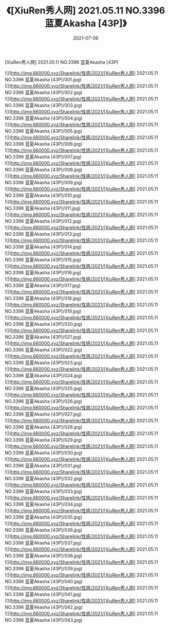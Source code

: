 ﻿---
layout: post
title:  《[XiuRen秀人网] 2021.05.11 NO.3396 蓝夏Akasha [43P]》
date:   2021-07-06
img: http://img.660000.xyz/Sharelink/性感/2021/[XiuRen秀人网] 2021.05.11 NO.3396 蓝夏Akasha [43P]/000.jpg
categories: [美女, 清纯, 唯美]
---

[XiuRen秀人网] 2021.05.11 NO.3396 蓝夏Akasha [43P]

  ![](http://img.660000.xyz/Sharelink/性感/2021/[XiuRen秀人网] 2021.05.11 NO.3396 蓝夏Akasha [43P]/001.jpg) <br> ![](http://img.660000.xyz/Sharelink/性感/2021/[XiuRen秀人网] 2021.05.11 NO.3396 蓝夏Akasha [43P]/002.jpg) <br> ![](http://img.660000.xyz/Sharelink/性感/2021/[XiuRen秀人网] 2021.05.11 NO.3396 蓝夏Akasha [43P]/003.jpg) <br> ![](http://img.660000.xyz/Sharelink/性感/2021/[XiuRen秀人网] 2021.05.11 NO.3396 蓝夏Akasha [43P]/004.jpg) <br> ![](http://img.660000.xyz/Sharelink/性感/2021/[XiuRen秀人网] 2021.05.11 NO.3396 蓝夏Akasha [43P]/005.jpg) <br> ![](http://img.660000.xyz/Sharelink/性感/2021/[XiuRen秀人网] 2021.05.11 NO.3396 蓝夏Akasha [43P]/006.jpg) <br> ![](http://img.660000.xyz/Sharelink/性感/2021/[XiuRen秀人网] 2021.05.11 NO.3396 蓝夏Akasha [43P]/007.jpg) <br> ![](http://img.660000.xyz/Sharelink/性感/2021/[XiuRen秀人网] 2021.05.11 NO.3396 蓝夏Akasha [43P]/008.jpg) <br> ![](http://img.660000.xyz/Sharelink/性感/2021/[XiuRen秀人网] 2021.05.11 NO.3396 蓝夏Akasha [43P]/009.jpg) <br> ![](http://img.660000.xyz/Sharelink/性感/2021/[XiuRen秀人网] 2021.05.11 NO.3396 蓝夏Akasha [43P]/010.jpg) <br> ![](http://img.660000.xyz/Sharelink/性感/2021/[XiuRen秀人网] 2021.05.11 NO.3396 蓝夏Akasha [43P]/011.jpg) <br> ![](http://img.660000.xyz/Sharelink/性感/2021/[XiuRen秀人网] 2021.05.11 NO.3396 蓝夏Akasha [43P]/012.jpg) <br> ![](http://img.660000.xyz/Sharelink/性感/2021/[XiuRen秀人网] 2021.05.11 NO.3396 蓝夏Akasha [43P]/013.jpg) <br> ![](http://img.660000.xyz/Sharelink/性感/2021/[XiuRen秀人网] 2021.05.11 NO.3396 蓝夏Akasha [43P]/014.jpg) <br> ![](http://img.660000.xyz/Sharelink/性感/2021/[XiuRen秀人网] 2021.05.11 NO.3396 蓝夏Akasha [43P]/015.jpg) <br> ![](http://img.660000.xyz/Sharelink/性感/2021/[XiuRen秀人网] 2021.05.11 NO.3396 蓝夏Akasha [43P]/016.jpg) <br> ![](http://img.660000.xyz/Sharelink/性感/2021/[XiuRen秀人网] 2021.05.11 NO.3396 蓝夏Akasha [43P]/017.jpg) <br> ![](http://img.660000.xyz/Sharelink/性感/2021/[XiuRen秀人网] 2021.05.11 NO.3396 蓝夏Akasha [43P]/018.jpg) <br> ![](http://img.660000.xyz/Sharelink/性感/2021/[XiuRen秀人网] 2021.05.11 NO.3396 蓝夏Akasha [43P]/019.jpg) <br> ![](http://img.660000.xyz/Sharelink/性感/2021/[XiuRen秀人网] 2021.05.11 NO.3396 蓝夏Akasha [43P]/020.jpg) <br> ![](http://img.660000.xyz/Sharelink/性感/2021/[XiuRen秀人网] 2021.05.11 NO.3396 蓝夏Akasha [43P]/021.jpg) <br> ![](http://img.660000.xyz/Sharelink/性感/2021/[XiuRen秀人网] 2021.05.11 NO.3396 蓝夏Akasha [43P]/022.jpg) <br> ![](http://img.660000.xyz/Sharelink/性感/2021/[XiuRen秀人网] 2021.05.11 NO.3396 蓝夏Akasha [43P]/023.jpg) <br> ![](http://img.660000.xyz/Sharelink/性感/2021/[XiuRen秀人网] 2021.05.11 NO.3396 蓝夏Akasha [43P]/024.jpg) <br> ![](http://img.660000.xyz/Sharelink/性感/2021/[XiuRen秀人网] 2021.05.11 NO.3396 蓝夏Akasha [43P]/025.jpg) <br> ![](http://img.660000.xyz/Sharelink/性感/2021/[XiuRen秀人网] 2021.05.11 NO.3396 蓝夏Akasha [43P]/026.jpg) <br> ![](http://img.660000.xyz/Sharelink/性感/2021/[XiuRen秀人网] 2021.05.11 NO.3396 蓝夏Akasha [43P]/027.jpg) <br> ![](http://img.660000.xyz/Sharelink/性感/2021/[XiuRen秀人网] 2021.05.11 NO.3396 蓝夏Akasha [43P]/028.jpg) <br> ![](http://img.660000.xyz/Sharelink/性感/2021/[XiuRen秀人网] 2021.05.11 NO.3396 蓝夏Akasha [43P]/029.jpg) <br> ![](http://img.660000.xyz/Sharelink/性感/2021/[XiuRen秀人网] 2021.05.11 NO.3396 蓝夏Akasha [43P]/030.jpg) <br> ![](http://img.660000.xyz/Sharelink/性感/2021/[XiuRen秀人网] 2021.05.11 NO.3396 蓝夏Akasha [43P]/031.jpg) <br> ![](http://img.660000.xyz/Sharelink/性感/2021/[XiuRen秀人网] 2021.05.11 NO.3396 蓝夏Akasha [43P]/032.jpg) <br> ![](http://img.660000.xyz/Sharelink/性感/2021/[XiuRen秀人网] 2021.05.11 NO.3396 蓝夏Akasha [43P]/033.jpg) <br> ![](http://img.660000.xyz/Sharelink/性感/2021/[XiuRen秀人网] 2021.05.11 NO.3396 蓝夏Akasha [43P]/034.jpg) <br> ![](http://img.660000.xyz/Sharelink/性感/2021/[XiuRen秀人网] 2021.05.11 NO.3396 蓝夏Akasha [43P]/035.jpg) <br> ![](http://img.660000.xyz/Sharelink/性感/2021/[XiuRen秀人网] 2021.05.11 NO.3396 蓝夏Akasha [43P]/036.jpg) <br> ![](http://img.660000.xyz/Sharelink/性感/2021/[XiuRen秀人网] 2021.05.11 NO.3396 蓝夏Akasha [43P]/037.jpg) <br> ![](http://img.660000.xyz/Sharelink/性感/2021/[XiuRen秀人网] 2021.05.11 NO.3396 蓝夏Akasha [43P]/038.jpg) <br> ![](http://img.660000.xyz/Sharelink/性感/2021/[XiuRen秀人网] 2021.05.11 NO.3396 蓝夏Akasha [43P]/039.jpg) <br> ![](http://img.660000.xyz/Sharelink/性感/2021/[XiuRen秀人网] 2021.05.11 NO.3396 蓝夏Akasha [43P]/040.jpg) <br> ![](http://img.660000.xyz/Sharelink/性感/2021/[XiuRen秀人网] 2021.05.11 NO.3396 蓝夏Akasha [43P]/041.jpg) <br> ![](http://img.660000.xyz/Sharelink/性感/2021/[XiuRen秀人网] 2021.05.11 NO.3396 蓝夏Akasha [43P]/042.jpg) <br> ![](http://img.660000.xyz/Sharelink/性感/2021/[XiuRen秀人网] 2021.05.11 NO.3396 蓝夏Akasha [43P]/043.jpg) <br>
